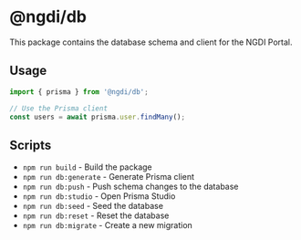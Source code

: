 # @ngdi/db

This package contains the database schema and client for the NGDI Portal.

## Usage

```typescript
import { prisma } from '@ngdi/db';

// Use the Prisma client
const users = await prisma.user.findMany();
```

## Scripts

- `npm run build` - Build the package
- `npm run db:generate` - Generate Prisma client
- `npm run db:push` - Push schema changes to the database
- `npm run db:studio` - Open Prisma Studio
- `npm run db:seed` - Seed the database
- `npm run db:reset` - Reset the database
- `npm run db:migrate` - Create a new migration

